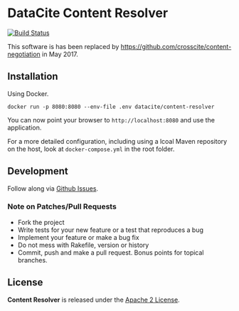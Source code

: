 # DataCite Content Resolver

[![Build Status](https://travis-ci.org/datacite/content-resolver.svg)](https://travis-ci.org/datacite/content-resolver)

This software is has been replaced by https://github.com/crosscite/content-negotiation in May 2017.

## Installation

Using Docker.

```
docker run -p 8080:8080 --env-file .env datacite/content-resolver
```

You can now point your browser to `http://localhost:8080` and use the application.

For a more detailed configuration, including using a lcoal Maven repository on the host, look at `docker-compose.yml` in the root folder.

## Development

Follow along via [Github Issues](https://github.com/datacite/content-resolver/issues).

### Note on Patches/Pull Requests

* Fork the project
* Write tests for your new feature or a test that reproduces a bug
* Implement your feature or make a bug fix
* Do not mess with Rakefile, version or history
* Commit, push and make a pull request. Bonus points for topical branches.

## License
**Content Resolver** is released under the [Apache 2 License](https://github.com/datacite/content-resolver/blob/master/LICENSE).
